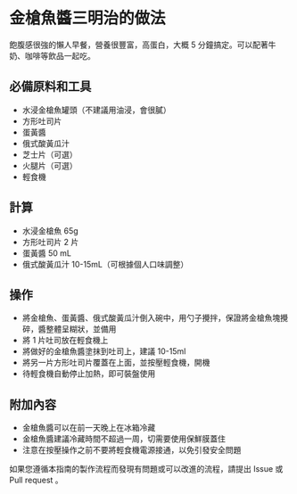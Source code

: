 # 金槍魚醬三明治的做法

飽腹感很強的懶人早餐，營養很豐富，高蛋白，大概 5 分鐘搞定。可以配著牛奶、咖啡等飲品一起吃。

## 必備原料和工具

- 水浸金槍魚罐頭（不建議用油浸，會很膩）
- 方形吐司片
- 蛋黃醬
- 俄式酸黃瓜汁
- 芝士片（可選）
- 火腿片（可選）
- 輕食機

## 計算

- 水浸金槍魚 65g
- 方形吐司片 2 片
- 蛋黃醬 50 mL
- 俄式酸黃瓜汁 10-15mL（可根據個人口味調整）

## 操作

- 將金槍魚、蛋黃醬、俄式酸黃瓜汁倒入碗中，用勺子攪拌，保證將金槍魚塊攪碎，醬整體呈糊狀，並備用
- 將 1 片吐司放在輕食機上
- 將做好的金槍魚醬塗抹到吐司上，建議 10-15ml
- 將另一片方形吐司片覆蓋在上面，並按壓輕食機，開機
- 待輕食機自動停止加熱，即可裝盤使用

## 附加內容

- 金槍魚醬可以在前一天晚上在冰箱冷藏
- 金槍魚醬建議冷藏時間不超過一周，切需要使用保鮮膜蓋住
- 注意在按壓操作之前不要將輕食機電源接通，以免引發安全問題

如果您遵循本指南的製作流程而發現有問題或可以改進的流程，請提出 Issue 或 Pull request 。
